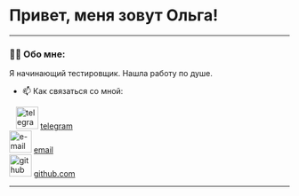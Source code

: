 # Привет, меня зовут Ольга!

---

### 👨‍💻 Обо мне:

Я начинающий тестировщик. Нашла работу по душе.

- 📫 Как связаться со мной: 

 <div class="contacts">

                <img src="https://cdn-icons-png.flaticon.com/512/2111/2111646.png" width="40" height="40" alt="telegram" />
                 <a href="http://t.me/fillova14">telegram</a> 
                 <br> 
                 <img src="https://cdn-icons-png.flaticon.com/512/17773/17773355.png" width="40" height="40" alt="e-mail" />
                 <a href="mailto:shipovalchik@mail.ru">email</a>
                 <br>
                 <img src="https://cdn-icons-png.flaticon.com/128/733/733553.png" width="40" height="40" alt="github" />
                 <a href="https://github.com/OlgaFof">github.com</a>
                 </a>
  </div>

</div>

---
